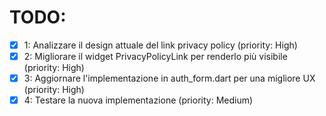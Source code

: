 # TODO:

- [x] 1: Analizzare il design attuale del link privacy policy (priority: High)
- [x] 2: Migliorare il widget PrivacyPolicyLink per renderlo più visibile (priority: High)
- [x] 3: Aggiornare l'implementazione in auth_form.dart per una migliore UX (priority: High)
- [x] 4: Testare la nuova implementazione (priority: Medium)
